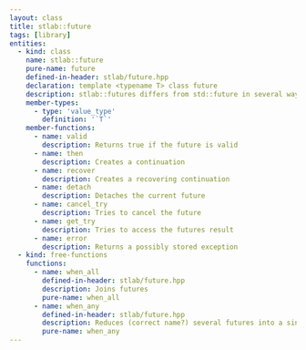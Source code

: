 ```yaml
---
layout: class
title: stlab::future
tags: [library]
entities:
  - kind: class
    name: stlab::future
    pure-name: future
    defined-in-header: stlab/future.hpp
    declaration: template <typename T> class future
    description: stlab::futures differs from std::future in several ways. This future is copyable, there is no need for a shared future. If a future is only used as an rvalue and there are no copies then the value returned, by get_try or through a continuation, will be moved. Multiple continutations may be attached to a single future with then(). then() is declared const since it does not mutate the result object of the future.  The continuation is called with the value type, not the future. A sink argument to a continuation should take the argument by value and move the object as needed. If the continuation reads the argument it should take it by const&. Behavior of modifying the argument through a non-const reference is undefined (may be a compliation error). If the last copy of a future destructs, the associated task and any held futures for the task arguments are released and the associated packaged_task will become a no-op if called. There are no wait() or get() function. Instead there is a get_try() which returns an optional (or if T is void, the result is a bool with true indicating the associated task has executed.
    member-types:
      - type: 'value_type'
        definition: '`T`'
    member-functions:
      - name: valid
        description: Returns true if the future is valid
      - name: then
        description: Creates a continuation
      - name: recover
        description: Creates a recovering continuation
      - name: detach
        description: Detaches the current future
      - name: cancel_try
        description: Tries to cancel the future
      - name: get_try
        description: Tries to access the futures result
      - name: error
        description: Returns a possibly stored exception
  - kind: free-functions
    functions:
      - name: when_all
        defined-in-header: stlab/future.hpp
        description: Joins futures
        pure-name: when_all
      - name: when_any
        defined-in-header: stlab/future.hpp
        description: Reduces (correct name?) several futures into a single one
        pure-name: when_any
---
```

